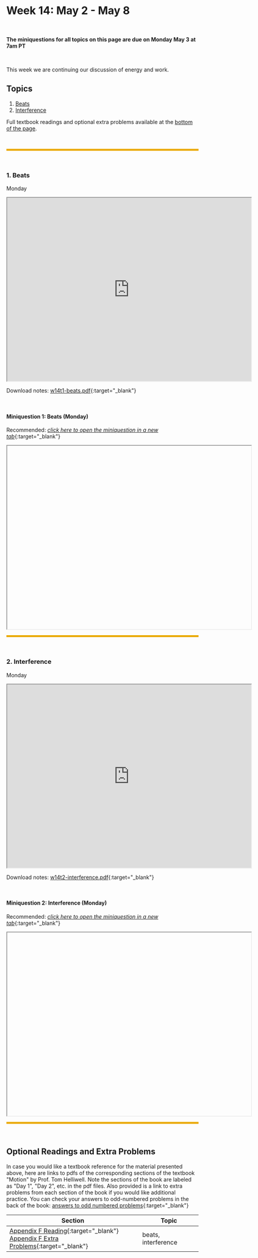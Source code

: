 # Week 14: May 2 - May 8

<br>

**The miniquestions for all topics on this page are due on Monday May 3 at 7am PT**

<br>

This week we are continuing our discussion of energy and work. 

## Topics

1. [Beats](#1-beats)
2. [Interference](#2-interference)

Full textbook readings and optional extra problems available at the [bottom of the page](#optional-readings-and-extra-problems). 
<!--  A single pdf file of all of this week's notes is compiled into **LINK NOT SET**. -->

<br>
<hr style="color:black;background-color:#EAAA00;height:5px">
<br>

### 1. Beats
Monday
<iframe src="https://drive.google.com/file/d/18TfrtfhEPl02lFeuDRMxxHBLPyRxpQSC/preview" width="640" height="480" allowfullscreen>
</iframe>

<br>

Download notes: [w14t1-beats.pdf](https://drive.google.com/file/d/1iRpFBWtDaaxHgKOdbYlu-A6VEiXrgiTK/view?usp=sharing){:target="_blank"}

<br>

#### Miniquestion 1: Beats (Monday)

Recommended: [*click here to open the miniquestion in a new tab*](){:target="_blank"}

<iframe src="" width="640" height="480" frameborder="20" marginheight="0" marginwidth="0">Loading…
</iframe>

<br>
<hr style="color:black;background-color:#EAAA00;height:5px">
<br>


### 2. Interference
Monday
<iframe src="https://drive.google.com/file/d/1ywpJJU9qa4tdFeJh18kj2AETz757g9tz/preview" width="640" height="480" allowfullscreen>
</iframe>

<br>

Download notes: [w14t2-interference.pdf](https://drive.google.com/file/d/1dku0dJP4kIsZQhJ_Y6mT1HOjVtTvtFzR/view?usp=sharing){:target="_blank"}

<br>

#### Miniquestion 2: Interference (Monday)

Recommended: [*click here to open the miniquestion in a new tab*](){:target="_blank"}

<iframe src="" width="640" height="480" frameborder="20" marginheight="0" marginwidth="0">Loading…
</iframe>

<br>
<hr style="color:black;background-color:#EAAA00;height:5px">
<br>

## Optional Readings and Extra Problems

In case you would like a textbook reference for the material presented above, here are links to pdfs of the corresponding sections of the textbook "Motion" by Prof. Tom Helliwell. Note the sections of the book are labeled as "Day 1", "Day 2", etc. in the pdf files. Also provided is a link to extra problems from each section of the book if you would like additional practice. You can check your answers to odd-numbered problems in the back of the book: [answers to odd numbered problems](https://drive.google.com/file/d/1bigFxuodBziViCP_bVSIJRpPI0XdU6Pc/view?usp=sharing){:target="_blank"}


Section | Topic
------- | -----
[Appendix F Reading](){:target="_blank"} <br> [Appendix F Extra Problems](){:target="_blank"} | beats, interference


